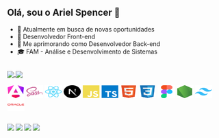 ## Olá, sou o Ariel Spencer 👋

- 🔭 Atualmente em busca de novas oportunidades
- 🎨 Desenvolvedor Front-end
- 🌱 Me aprimorando como Desenvolvedor Back-end
- 🎓 FAM - Análise e Desenvolvimento de Sistemas

##

<a href="https://arielspencer.com.br/">
  <img height=170em align="center" src="https://github-readme-stats.vercel.app/api?username=arielspencer&show_icons=true&theme=jolly&locale=pt-br" />
</a>
<a href="https://github.com/anuraghazra/convoychat">
  <img height=170em align="center" src="https://github-readme-stats.vercel.app/api/top-langs/?username=arielspencer&layout=compact&theme=jolly&locale=pt-br&card_width=320" />
</a>

<div style="display: inline_block"><br>
  <img align="center" alt="Ariel-Angular" height="30" width="40" src="https://raw.githubusercontent.com/devicons/devicon/master/icons/angular/angular-original.svg">
  <img align="center" alt="Ariel-Angular" height="30" width="40" src="https://raw.githubusercontent.com/devicons/devicon/master/icons/sass/sass-original.svg">
  <img align="center" alt="Ariel-React" height="30" width="40" src="https://raw.githubusercontent.com/devicons/devicon/master/icons/react/react-original.svg">
  <img align="center" alt="Ariel-React" height="30" width="40" src="https://raw.githubusercontent.com/devicons/devicon/master/icons/nextjs/nextjs-original.svg">
  <img align="center" alt="Ariel-Js" height="30" width="40" src="https://raw.githubusercontent.com/devicons/devicon/master/icons/javascript/javascript-plain.svg">
  <img align="center" alt="Ariel-Ts" height="30" width="40" src="https://raw.githubusercontent.com/devicons/devicon/master/icons/typescript/typescript-plain.svg">
  <img align="center" alt="Ariel-HTML" height="30" width="40" src="https://raw.githubusercontent.com/devicons/devicon/master/icons/html5/html5-original.svg">
  <img align="center" alt="Ariel-CSS" height="30" width="40" src="https://raw.githubusercontent.com/devicons/devicon/master/icons/css3/css3-original.svg">
  <img align="center" alt="Ariel-Csharp" height="30" width="40" src="https://raw.githubusercontent.com/devicons/devicon/master/icons/figma/figma-original.svg">
  <img align="center" alt="Ariel-Csharp" height="30" width="40" src="https://raw.githubusercontent.com/devicons/devicon/master/icons/nodejs/nodejs-original.svg">
  <img align="center" alt="Ariel-Tailwind" height="30" width="40" src="https://raw.githubusercontent.com/devicons/devicon/master/icons/tailwindcss/tailwindcss-original.svg">
  <img align="center" alt="Ariel-Csharp" height="30" width="40" src="https://raw.githubusercontent.com/devicons/devicon/master/icons/oracle/oracle-original.svg">
</div>
  
##
 
<div>
  <a href="https://www.linkedin.com/in/arielspencer-tech/" target="_blank"><img src="https://img.shields.io/badge/-LinkedIn-%230077B5?style=for-the-badge&logo=linkedin&logoColor=white" target="_blank"></a>
  <a href="https://www.instagram.com/arielspencer.tech/" target="_blank"><img src="https://img.shields.io/badge/-Instagram-%23E4405F?style=for-the-badge&logo=instagram&logoColor=white" target="_blank"></a>
  <a href = "mailto:arielspencer.tech@gmail.com"><img src="https://img.shields.io/badge/-Gmail-D14836?style=for-the-badge&logo=gmail&logoColor=white" target="_blank"></a>
  <a href="https://github.com/ArielSpencer"><img src="https://img.shields.io/badge/GitHub-3f3f3f?style=for-the-badge&amp;logo=github&amp;logoColor=white" /></a>
</div>
